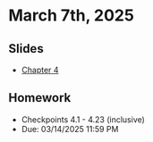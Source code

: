 # March 7th, 2025

## Slides
- [Chapter 4](../Slides/Chapter04.pdf)

## Homework
- Checkpoints 4.1 - 4.23 (inclusive)
- Due: 03/14/2025 11:59 PM